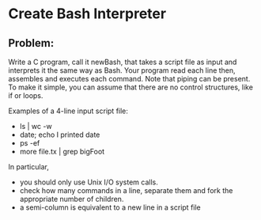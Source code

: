 # Create Bash Interpreter

## Problem:

Write a C program, call it newBash, that takes a script file as input and interprets it the same way as Bash. Your program read each line then, assembles and executes each command. Note that piping can be present. To make it simple, you can assume that there are no control structures, like if or loops.

Examples of a 4-line input script file:

* ls | wc -w
* date; echo I printed date
* ps -ef
* more file.tx | grep bigFoot

In particular,
 - you should only use Unix I/O system calls.
 - check how many commands in a line, separate them and fork the appropriate number of children.
 - a semi-column is equivalent to a new line in a script file
